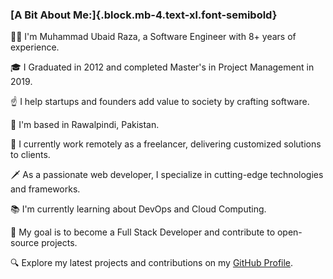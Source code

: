 ### [A Bit About Me:]{.block.mb-4.text-xl.font-semibold}

👋🏼 I'm Muhammad Ubaid Raza, a Software Engineer with 8+ years of experience.

🎓 I Graduated in 2012 and completed Master's in Project Management in 2019.

☝ I help startups and founders add value to society by crafting software.

🚩 I'm based in Rawalpindi, Pakistan.

🔨 I currently work remotely as a freelancer, delivering customized solutions to clients.

🗡 As a passionate web developer, I specialize in cutting-edge technologies and frameworks.

📚 I'm currently learning about DevOps and Cloud Computing.

🎯 My goal is to become a Full Stack Developer and contribute to open-source projects.

🔍 Explore my latest projects and contributions on my [GitHub Profile](https://github.com/mubaidr).
